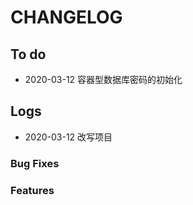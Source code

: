 # CHANGELOG



## To do

* 2020-03-12  容器型数据库密码的初始化

## Logs
* 2020-03-12  改写项目

### Bug Fixes


### Features

